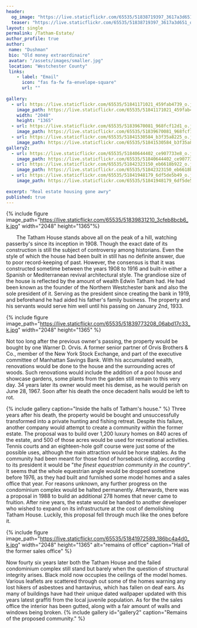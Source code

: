 ```yaml
---
header:
  og_image: "https://live.staticflickr.com/65535/51838719397_3617a3d651_o.jpg"
  teaser: "https://live.staticflickr.com/65535/51838719397_3617a3d651_o.jpg"
layout: single
permalink: /Tatham-Estate/
author_profile: true
author: 
 name: "Dushman"
 bio: "Old money extraordinaire"
 avatar: "/assets/images/smaller.jpg"
 location: "Westchester County"  
 links:
    - label: "Email"
      icon: "fas fa-fw fa-envelope-square"
      url: ""
    
gallery:
  - url: https://live.staticflickr.com/65535/51841171021_459fab4739_o.jpg 
    image_path: https://live.staticflickr.com/65535/51841171021_459fab4739_o.jpg
    width: "2048"
    height: "1365"
  - url: https://live.staticflickr.com/65535/51839670081_968fcf12d1_o.jpg
    image_path: https://live.staticflickr.com/65535/51839670081_968fcf12d1_o.jpg
  - url: https://live.staticflickr.com/65535/51841530584_b3f35a8225_o.jpg
    image_path: https://live.staticflickr.com/65535/51841530584_b3f35a8225_o.jpg
gallery2:
  - url: https://live.staticflickr.com/65535/51840644402_ce907733e8_o.jpg
    image_path: https://live.staticflickr.com/65535/51840644402_ce907733e8_o.jpg
  - url: https://live.staticflickr.com/65535/51842323150_eb6618b922_o.jpg
    image_path: https://live.staticflickr.com/65535/51842323150_eb6618b922_o.jpg
  - url: https://live.staticflickr.com/65535/51841948179_6df5de5b49_o.jpg
    image_path: https://live.staticflickr.com/65535/51841948179_6df5de5b49_o.jpg
      
excerpt: "Real estate housing gone awry"       
published: true
---
```




{% include figure image_path="https://live.staticflickr.com/65535/51839831210_3cfeb8bcb6_k.jpg" width="2048" height="1365"%}

&emsp;&emsp;The Tatham House stands above all on the peak of a hill, watching passerby's since its inception in 1908. Though the exact date of its construction is still the subject of controversy among historians. Even the style of which the house had been built in still has no definite answer, due to poor record-keeping of past. However, the consensus is that it was constructed sometime between the years 1908 to 1916 and built-in either a Spanish or Mediterranean revival architectural style. The grandiose size of the house is reflected by the amount of wealth Edwin Tatham had. He had been known as the founder of the Northern Westchester bank and also the sole president of it. Serving as the president since creating the bank in 1919, and beforehand he had aided his father's family business. The property and his servants would serve him well until his passing on January 2nd, 1933. 

{% include figure image_path="https://live.staticflickr.com/65535/51839773208_06abd17c33_k.jpg" width="2048" height="1365" %}

Not too long after the previous owner's passing, the property would be bought by one Warner D. Orvis. A former senior partner of Orvis Brothers & Co., member of the New York Stock Exchange, and part of the executive committee of Manhattan Savings Bank. With his accumulated wealth, renovations would be done to the house and the surrounding acres of woods. Such renovations would include the addition of a pool house and showcase gardens, some plants from the garden still remain to this very day. 34 years later its owner would meet his demise, as he would perish on June 28, 1967. Soon after his death the once decadent halls would be left to rot.

{% include gallery caption="Inside the halls of Tatham's house." %}
Three years after his death, the property would be bought and unsuccessfully transformed into a private hunting and fishing retreat. Despite this failure, another company would attempt to create a community within the former estate. The proposal was to build over 1,200 luxury homes on 840 acres of the estate, and 500 of those acres would be used for recreational activities. Tennis courts and an eighteen-hole golf course were just some of the possible uses, although the main attraction would be horse stables. As the community had been meant for those fond of horseback riding, according to its president it would be "*the finest equestrian community in the country*". It seems that the whole equestrian angle would be dropped sometime before 1976, as they had built and furnished some model homes and a sales office that year. For reasons unknown, any further progress on the condominium complex would be halted permanently. Afterwards, there was a proposal in 1988 to build an additional 278 homes that never came to fruition. After nine years, the estate would be handed to another developer who wished to expand on its infrastructure at the cost of demolishing Tatham House. Luckily, this proposal fell through much like the ones before it. 

{% include figure image_path="https://live.staticflickr.com/65535/51841972589_186bc4a4d0_k.jpg" width="2048" height="1365" alt="remains of office" caption="Hall of the former sales office" %}

Now fourty six years later both the Tatham House and the failed condominium complex still stand but barely when the question of structural integrity arises. Black mold now occupies the ceilings of the model homes. Various leaflets are scattered through out some of the homes warning any lost hikers of asbestoes and hantavirus, which has fallen on deaf ears. As many of buildings have had their unique dated wallpaper updated with this years latest graffiti from the local juvenile population. As for the the sales office the interior has been gutted, along with a fair amount of walls and windows being broken. 
{% include gallery id="gallery2" caption="Remains of the proposed community." %}
